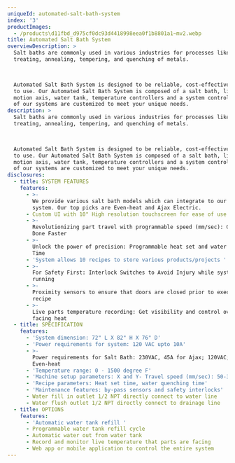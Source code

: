 ```yaml
---
uniqueId: automated-salt-bath-system
index: '3'
productImages:
  - /products\d11fbd_d975cf0dc93d4418998eea0f1b8801a1~mv2.webp
title: Automated Salt Bath System
overviewDescription: >
  Salt baths are commonly used in various industries for processes like heat
  treating, annealing, tempering, and quenching of metals.

  ​

  Automated Salt Bath System is designed to be reliable, cost-effective and easy
  to use. Our Automated Salt Bath System is composed of a salt bath, linear
  motion axis, water tank, temperature controllers and a system controller. All
  of our systems are customized to meet your unique needs.
description: >
  Salt baths are commonly used in various industries for processes like heat
  treating, annealing, tempering, and quenching of metals.

  ​

  Automated Salt Bath System is designed to be reliable, cost-effective and easy
  to use. Our Automated Salt Bath System is composed of a salt bath, linear
  motion axis, water tank, temperature controllers and a system controller. All
  of our systems are customized to meet your unique needs.
disclosures:
  - title: SYSTEM FEATURES
    features:
      - >-
        We provide various salt bath models which can integrate to our automated
        system. Our top picks are Even-heat and Ajax Electric.
      - Custom UI with 10" High resolution touchscreen for ease of use
      - >-
        Revolutionizing part travel with programmable speed (mm/sec): Get It
        Done Faster
      - >-
        Unlock the power of precision: Programmable heat set and water quenching
        Time
      - 'System allows 10 recipes to store various products/projects '
      - >-
        For Safety First: Interlock Switches to Avoid Injury while system is
        running
      - >-
        Proximity sensors to ensure that doors are closed prior to execution of
        recipe
      - >-
        Live parts temperature recording: Get visibility and control over parts
        facing heat
  - title: SPECIFICATION
    features:
      - 'System dimension: 72" L X 82" H X 76" D'
      - 'Power requirements for system: 120 VAC upto 10A'
      - >-
        Power requirements for Salt Bath: 230VAC, 45A for Ajax; 120VAC; 20A for
        Even-heat
      - 'Temperature range: 0 - 1500 degree F'
      - 'Machine setup parameters: X and Y- Travel speed (mm/sec): 50-350'
      - 'Recipe parameters: Heat set time, water quenching time'
      - 'Maintenance features: by-pass sensors and safety interlocks'
      - Water fill in outlet 1/2 NPT directly connect to water line
      - Water flush outlet 1/2 NPT directly connect to drainage line
  - title: OPTIONS
    features:
      - 'Automatic water tank refill '
      - Programmable water tank refill cycle
      - Automatic water out from water tank
      - Record and monitor live temperature that parts are facing
      - Web app or mobile application to control the entire system
---
```



